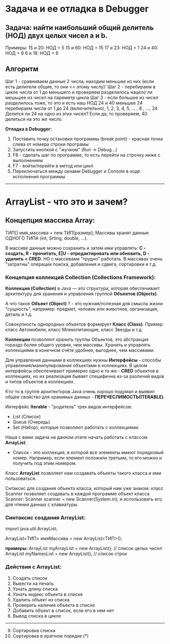 # Задача и ее отладка в Debugger
## Задача: найти наибольший общий делитель (НОД) двух целых чисел a и b.
Примеры:
15 и 20: НОД = 5
15 и 60: НОД = 15
17 и 23: НОД = 1
24 и 40: НОД = 8
6 и 18: НОД = 6

## Алгоритм
Шаг 1 - сравниваем данные 2 числа, находим меньшее из них (если есть делители общие, то они <= этому числу)'
Шаг 2 - перебираем в цикле числа от 1 до меньшего и проверяем разделилось нацело ли мешьшее из чисел на пареметр цикла
Шаг 3 - если большее из чисел разделилось тоже, то это и есть наш НОД
24 и 40
меньшее 24
перебираем числа от 1 до 24 (включительно), 1, 2, 3, 4, 5, ... , 8 , ..., 24 
Делится ли 24 на одно из этих чисел? Если да, то проверяем, 40 делиться на это же число.

**Отладка в Debugger:**
1. Поставить точку остановки программы (break point) - красная точка слева от номера строки програмы
2. Запустить кнопкой с "жучком" (Run -> Debug...)
3. F8 - сделать шаг по программе, то есть перейти на строчку ниже с выполнением
4. F7 - войти/перейти в метод или цикл
5. Переключаться между окнами Debugger и Console в ходе исполнения программы
________________________________________________

# ArrayList - что это и зачем?
## Концепция массива Array:
ТИП[] имя_массива = new ТИП[размер];
Массивы хранят данные ОДНОГО ТИПА (int, Srting, double, ...).

В массиве данные можно сохранить и затем ими управлять:
**C - создать, R - прочитать, E|U - отредактировать или обновить, D - удалить = CRED.**
НО с массивами "трудно" работать. В массивах очень "затратны" операции
поиска, добавления и сдвига, сортировки и т.д.

### Концепция коллекций Collection (Collections Framework):
**Коллекция (Collection)** в Java — это структура, которая обеспечивает
архитектуру для хранения и управления группой **Объектов (Objects)**.

А что такое **Объект (Object)** ? - это нужная/полезная для смысла жизни "сущность", например:
предмет, человек или животное, организация, деталь и т.д.

Совокупность однородных объектов формирует **Класс (Class)**.
Пример: класс Автомобили, класс Млекопитающие, класс Звезды и т.д.

**Коллекции** позволяют хранить группы Объектов, это абстракция гораздо более общего уровня,
чем массивы. Хранить и управлять коллекциями в конечном счёте удобнее, выгоднее, чем массивами.

Для управления данными в коллекциях нужны **Интерфейсы** - способы управления/манипулирования
объектами в коллекциях. В целом интерфейсы обеспечивают примерно одно и то же - **CRED** объектов
в коллекциях, но их реализация бывает специфична из-за различий видов и типов объектов в коллекциях.

Кто-то в группе архитекторов Java очень хорошо подумал и выявил общее свойство
для хранимых данных - **ПЕРЕЧЕСЛИМОСТЬ(ITERABLE)**.

Интерфейс **Iterable** - "родитель" трех видов интерфейсов:
- List (Список)
- Queue (Очередь)
- Set (Набор),
  которые позволяют работать с коллекциями.

Наша с вами задача на данном этапе начать работать с классом **ArrayList**:
* Список - это коллекция, в которой все элементы имеют порядковый номер.
  Например, если элемент положили третьим, то его можно и получить под этим номером.

Класс **ArrayList** позволяет нам создавать объекты такого класса и ими пользоваться.

Снтаксис для создания объекта класса, который нам уже знаком:
класс Scanner позволяет создавать в каждой программе объект класса Scanner:
Scanner scanner = new Scanner(System.in);
и использовать его для чтения данных с клавиатуры.

### Синтаксис создания ArrayList:
import java.util.ArrayList;

ArrayList<ТИП> имяМассива = new ArrayList<ТИП>();

**примеры:**
ArrayList<int> myArrayList = new ArrayList<int>(); // список целых чисел
ArrayList<String> myNamesList = new ArrayList<String>(); // список строк

### Действия с ArrayList:
1. Создать список
2. Вывести на печать
3. Узнать длину списка
4. Узнать индекс объекта в списке
5. Удалить объект из списка
6. Проверить наличие объекта в списке
7. Добавить объект в список, если его в нем нет
8. Вывод списка в цикле
________________________________________
9. Сортировка списка
10. Сортировка в оратном порядке (*)

